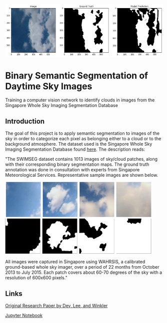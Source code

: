 ![](./Images/img017.png)

# Binary Semantic Segmentation of Daytime Sky Images

Training a computer vision network to identify clouds in images from the Singapore Whole Sky Imaging Segmentation Database

## **Introduction**

The goal of this project is to apply semantic segmentation to images of the sky in order to categorize each pixel as belonging either to a cloud or to the background atmosphere. The dataset used is the Singapore Whole Sky Imaging Segmentation Database found [here](http://vintage.winklerbros.net/swimseg.html). The description reads: 

"The SWIMSEG dataset contains 1013 images of sky/cloud patches, along with their corresponding binary segmentation maps. The ground truth annotation was done in consultation with experts from Singapore Meteorological Services. Representative sample images are shown below.

![](./Images/swimseg.jpeg)

All images were captured in Singapore using WAHRSIS, a calibrated ground-based whole sky imager, over a period of 22 months from October 2013 to July 2015. Each patch covers about 60-70 degrees of the sky with a resolution of 600x600 pixels."


## **Links**

[Original Research Paper by Dev, Lee, and Winkler](https://stefan.winkler.site/Publications/jstars2017.pdf)  

[Jupyter Notebook](https://github.com/LindstromKyle/Binary-Semantic-Segmentation-of-Daytime-Sky-Images/blob/master/Sky_Segmentation.ipynb)  





